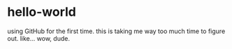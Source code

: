 # hello-world
using GitHub for the first time.
this is taking me way too much time to figure out.
like... wow, dude.
